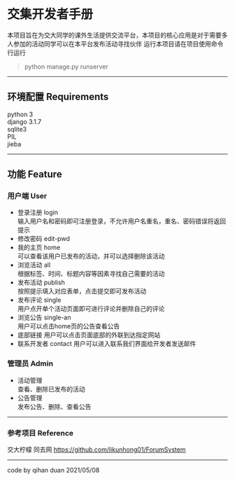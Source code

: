 # 交集开发者手册

本项目旨在为交大同学的课外生活提供交流平台，本项目的核心应用是对于需要多人参加的活动同学可以在本平台发布活动寻找伙伴
运行本项目请在项目使用命令行运行
> python manage.py runserver
---

## 环境配置 Requirements

python 3  
django 3.1.7  
sqlite3  
PIL  
jieba  

---

## 功能 Feature

### 用户端 User

- 登录注册 login  
    输入用户名和密码即可注册登录，不允许用户名重名，重名、密码错误将返回提示
- 修改密码 edit-pwd
- 我的主页 home  
    可以查看该用户已发布的活动，并可以选择删除该活动
- 浏览活动 all  
    根据标签、时间、标题内容等因素寻找自己需要的活动
- 发布活动 publish  
    按照提示填入对应表单，点击提交即可发布活动
- 发布评论 single  
    用户点开单个活动页面即可进行评论并删除自己的评论
- 浏览公告 single-an  
    用户可以点击home页的公告查看公告
- 底部链接
    用户可以点击页面底部的外联到达指定网站
- 联系开发者 contact
    用户可以进入联系我们界面给开发者发送邮件

### 管理员 Admin

- 活动管理  
  查看、删除已发布的活动
- 公告管理  
  发布公告、删除、查看公告

---

### 参考项目 Reference

交大柠檬
同去网
<https://github.com/likunhong01/ForumSystem>

***

code by qihan duan 2021/05/08
